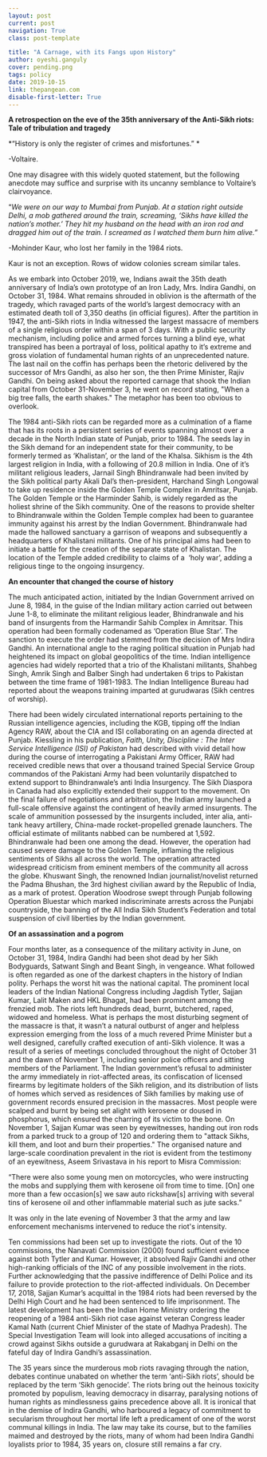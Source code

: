 ```yaml
---
layout: post
current: post
navigation: True
class: post-template

title: "A Carnage, with its Fangs upon History"
author: oyeshi.ganguly
cover: pending.png
tags: policy
date: 2019-10-15
link: thepangean.com
disable-first-letter: True
---
```

**A retrospection on the eve of the 35th anniversary of the Anti-Sikh riots:
Tale of tribulation and tragedy**

*“History is only the register of crimes and misfortunes.” *

\-Voltaire.

One may disagree with this widely quoted statement, but the following anecdote
may suffice and surprise with its uncanny semblance to Voltaire’s clairvoyance.

“*We were on our way to Mumbai from Punjab. At a station right outside Delhi, a
mob gathered around the train, screaming, ‘Sikhs have killed the nation’s
mother.’ They hit my husband on the head with an iron rod and dragged him out of
the train. I screamed as I watched them burn him alive.”*

\-Mohinder Kaur, who lost her family in the 1984 riots.

Kaur is not an exception. Rows of widow colonies scream similar tales. 

As we embark into October 2019, we, Indians await the 35th death anniversary of
India’s own prototype of an Iron Lady, Mrs. Indira Gandhi, on October 31, 1984.
What remains shrouded in oblivion is the aftermath of the tragedy, which ravaged
parts of the world’s largest democracy with an estimated death toll of 3,350
deaths (in official figures). After the partition in 1947, the anti-Sikh riots
in India witnessed the largest massacre of members of a single religious order
within a span of 3 days. With a public security mechanism, including police and
armed forces turning a blind eye, what transpired has been a portrayal of loss,
political apathy to it’s extreme and gross violation of fundamental human rights
of an unprecedented nature. The last nail on the coffin has perhaps been the
rhetoric delivered by the successor of Mrs Gandhi, as also her son, the then
Prime Minister, Rajiv Gandhi. On being asked about the reported carnage that
shook the Indian capital from October 31-November 3, he went on record stating,
"When a big tree falls, the earth shakes." The metaphor has been too obvious to
overlook.

The 1984 anti-Sikh riots can be regarded more as a culmination of a flame that
has its roots in a persistent series of events spanning almost over a decade in
the North Indian state of Punjab, prior to 1984. The seeds lay in the Sikh
demand for an independent state for their community, to be formerly termed as
‘Khalistan’, or the land of the Khalsa. Sikhism is the 4th largest religion in
India, with a following of 20.8 million in India. One of it’s militant religious
leaders, Jarnail Singh Bhindranwale had been invited by the Sikh political party
Akali Dal’s then-president, Harchand Singh Longowal to take up residence inside
the Golden Temple Complex in Amritsar, Punjab. The Golden Temple or the
Harminder Sahib, is widely regarded as the holiest shrine of the Sikh community.
One of the reasons to provide shelter to Bhindranwale within the Golden Temple
complex had been to guarantee immunity against his arrest by the Indian
Government. Bhindranwale had made the hallowed sanctuary a garrison of weapons
and subsequently a headquarters of Khalistani militants. One of his principal
aims had been to initiate a battle for the creation of the separate state of
Khalistan. The location of the Temple added credibility to claims of a  ‘holy
war’, adding a religious tinge to the ongoing insurgency.

**An encounter that changed the course of history**

The much anticipated action, initiated by the Indian Government arrived on June
8, 1984, in the guise of the Indian military action carried out between June
1-8, to eliminate the militant religious leader, Bhindranwale and his band of
insurgents from the Harmandir Sahib Complex in Amritsar. This operation had been
formally codenamed as ‘Operation Blue Star’. The sanction to execute the order
had stemmed from the decision of Mrs Indira Gandhi. An international angle to
the raging political situation in Punjab had heightened its impact on global
geopolitics of the time. Indian intelligence agencies had widely reported that a
trio of the Khalistani militants, Shahbeg Singh, Amrik Singh and Balber Singh
had undertaken 6 trips to Pakistan between the time frame of 1981-1983. The
Indian Intelligence Bureau had reported about the weapons training imparted at
gurudwaras (Sikh centres of worship). 

There had been widely circulated international reports pertaining to the Russian
intelligence agencies, including the KGB, tipping off the Indian Agency RAW,
about the CIA and ISI collaborating on an agenda directed at Punjab. Kiessling
in his publication, *Faith, Unity, Discipline : The Inter Service Intelligence
(ISI) of Pakistan* had described with vivid detail how during the course of
interrogating a Pakistani Army Officer, RAW had received credible news that over
a thousand trained Special Service Group commandos of the Pakistani Army had
been voluntarily dispatched to extend support to Bhindranwale’s anti India
Insurgency. The Sikh Diaspora in Canada had also explicitly extended their
support to the movement. On the final failure of negotiations and arbitration,
the Indian army launched a full-scale offensive against the contingent of
heavily armed insurgents. The scale of ammunition possessed by the insurgents
included, inter alia, anti-tank heavy artillery, China-made rocket-propelled
grenade launchers. The official estimate of militants nabbed can be numbered at
1,592. Bhindranwale had been one among the dead. However, the operation had
caused severe damage to the Golden Temple, inflaming the religious sentiments of
Sikhs all across the world. The operation attracted widespread criticism from
eminent members of the community all across the globe. Khuswant Singh, the
renowned Indian journalist/novelist returned the Padma Bhushan, the 3rd highest
civilian award by the Republic of India, as a mark of protest. Operation
Woodrose swept through Punjab following Operation Bluestar which marked
indiscriminate arrests across the Punjabi countryside, the banning of the All
India Sikh Student’s Federation and total suspension of civil liberties by the
Indian government.

**Of an assassination and a pogrom**

Four months later, as a consequence of the military activity in June, on October
31, 1984, Indira Gandhi had been shot dead by her Sikh Bodyguards, Satwant Singh
and Beant Singh, in vengeance. What followed is often regarded as one of the
darkest chapters in the history of Indian polity. Perhaps the worst hit was the
national capital. The prominent local leaders of the Indian National Congress
including Jagdish Tytler, Sajjan Kumar, Lalit Maken and HKL Bhagat, had been
prominent among the frenzied mob. The riots left hundreds dead, burnt,
butchered, raped, widowed and homeless. What is perhaps the most disturbing
segment of the massacre is that, it wasn’t a natural outburst of anger and
helpless expression emerging from the loss of a much revered Prime Minister but
a well designed, carefully crafted execution of anti-Sikh violence. It was a
result of a series of meetings concluded throughout the night of October 31 and
the dawn of November 1, including senior police officers and sitting members of
the Parliament. The Indian government’s refusal to administer the army
immediately in riot-affected areas, its confiscation of licensed firearms by
legitimate holders of the Sikh religion, and its distribution of lists of homes
which served as residences of Sikh families by making use of government records
ensured precision in the massacres. Most people were scalped and burnt by being
set alight with kerosene or doused in phosphorus, which ensured the charring of
its victim to the bone. On November 1, Sajjan Kumar was seen by eyewitnesses,
handing out iron rods from a parked truck to a group of 120 and ordering them to
"attack Sikhs, kill them, and loot and burn their properties." The organised
nature and large-scale coordination prevalent in the riot is evident from the
testimony of an eyewitness, Aseem Srivastava in his report to Misra Commission:

“There were also some young men on motorcycles, who were instructing the mobs
and supplying them with kerosene oil from time to time. [On] one more than a few
occasion[s] we saw auto rickshaw[s] arriving with several tins of kerosene oil
and other inflammable material such as jute sacks.”

It was only in the late evening of November 3 that the army and law enforcement
mechanisms intervened to reduce the riot's intensity.

Ten commissions had been set up to investigate the riots. Out of the 10
commissions, the Nanavati Commission (2000) found sufficient evidence against
both Tytler and Kumar. However, it absolved Rajiv Gandhi and other high-ranking
officials of the INC of any possible involvement in the riots. Further
acknowledging that the passive indifference of Delhi Police and its failure to
provide protection to the riot-affected individuals. On December 17, 2018,
Sajjan Kumar’s acquittal in the 1984 riots had been reversed by the Delhi High
Court and he had been sentenced to life imprisonment. The latest development has
been the Indian Home Ministry ordering the reopening of a 1984 anti-Sikh riot
case against veteran Congress leader Kamal Nath (current Chief Minister of the
state of Madhya Pradesh). The Special Investigation Team will look into alleged
accusations of inciting a crowd against Sikhs outside a gurudwara at Rakabganj
in Delhi on the fateful day of Indira Gandhi’s assassination.

The 35 years since the murderous mob riots ravaging through the nation, debates
continue unabated on whether the term ‘anti-Sikh riots’, should be replaced by
the term ‘Sikh genocide’. The riots bring out the heinous toxicity promoted by
populism, leaving democracy in disarray, paralysing notions of human rights as
mindlessness gains precedence above all. It is ironical that in the demise of
Indira Gandhi, who harboured a legacy of commitment to secularism throughout her
mortal life left a predicament of one of the worst communal killings in India.
The law may take its course, but to the families maimed and destroyed by the
riots, many of whom had been Indira Gandhi loyalists prior to 1984, 35 years on,
closure still remains a far cry.
